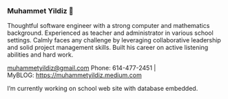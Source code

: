 ### Muhammet Yildiz 👋

Thoughtful software engineer with a strong computer and mathematics background. Experienced as teacher and administrator in various school settings. Calmly faces any challenge by leveraging collaborative leadership and solid project management skills. Built his career on active listening abilities and hard work.  

muhammetyildiz@gmail.com
Phone: 614-477-2451 |  
MyBLOG: https://muhammetyildiz.medium.com 

I’m currently working on school web site with database embedded.
